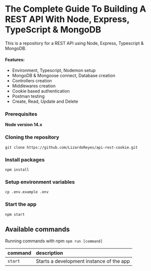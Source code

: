 # The Complete Guide To Building A REST API With Node, Express, TypeScript & MongoDB

This is a repository for a REST API using Node, Express, Typescript & MongoDB.

#### Features:

- Environment, Typescript, Nodemon setup
- MongoDB & Mongoose connect, Database creation
- Controllers creation
- Middlewares creation
- Cookie based authentication
- Postman testing
- Create, Read, Update and Delete

### Prerequisites

**Node version 14.x**

### Cloning the repository

```shell
git clone https://github.com/LizardoReyes/api-rest-cookie.git
```

### Install packages

```shell
npm install
```

### Setup environment variables

```shell
cp .env.example .env
```

### Start the app

```shell
npm start
```

## Available commands

Running commands with npm `npm run [command]`

| command         | description                              |
| :-------------- | :--------------------------------------- |
| `start`         | Starts a development instance of the app |